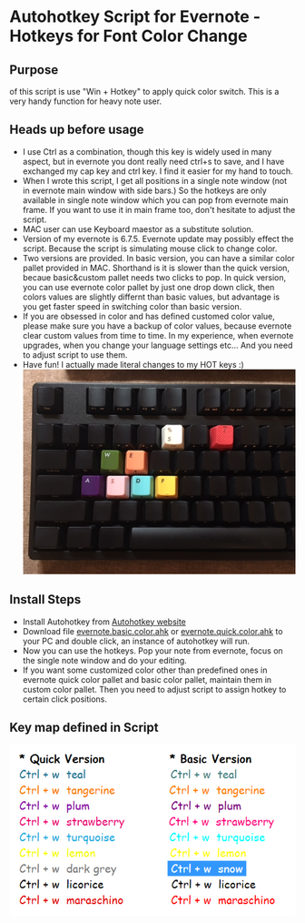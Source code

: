 # Autohotkey Script for Evernote - Hotkeys for Font Color Change

Purpose
--------------
of this script is use "Win + Hotkey" to apply quick color switch. This is a very handy function for heavy note user. 

Heads up before usage
--------------
* I use Ctrl as a combination, though this key is widely used in many aspect, but in evernote you dont really need ctrl+s to save, and I have exchanged my cap key and ctrl key. I find it easier for my hand to touch.
* When I wrote this script, I get all positions in a single note window (not in evernote main window with side bars.) So the hotkeys are only available in single note window which you can pop from evernote main frame. If you want to use it in main frame too, don't hesitate to  adjust the script.
* MAC user can use Keyboard maestor as a substitute solution.
* Version of my evernote is 6.7.5. Evernote update may possibly effect the script. Because the script is simulating mouse click to change color. 
* Two versions are provided. In basic version, you can have a similar color pallet provided in MAC. Shorthand is it is slower than the quick version, becaue basic&custom pallet needs two clicks to pop. In quick version, you can use evernote color pallet by just one drop down click, then colors values are slightly differnt than basic values, but advantage is you get faster speed in switching color than basic version.
* If you are obsessed in color and has defined customed color value, please make sure you have a backup of color values, because evernote clear custom values from time to time. In my experience, when evernote upgrades, when you change your language settings etc... And you need to adjust script to use them.
* Have fun! I actually made literal changes to my HOT keys :)
  ![](./img/keyboard.jpg)

Install Steps
--------------
* Install Autohotkey from [Autohotkey website](https://autohotkey.com/)
* Download file [evernote.basic.color.ahk](./evernote.basic.color.ahk) or [evernote.quick.color.ahk](./evernote.quick.color.ahk) to your PC and double click, an instance of autohotkey will run. 
* Now you can use the hotkeys. Pop your note from evernote, focus on the single note window and do your editing. 
* If you want some customized color other than predefined ones in evernote quick color pallet and basic color pallet, maintain them in custom color pallet. Then you need to adjust script to assign hotkey to certain click positions.

Key map defined in Script
--------------
  ![](./img/keymap.PNG)